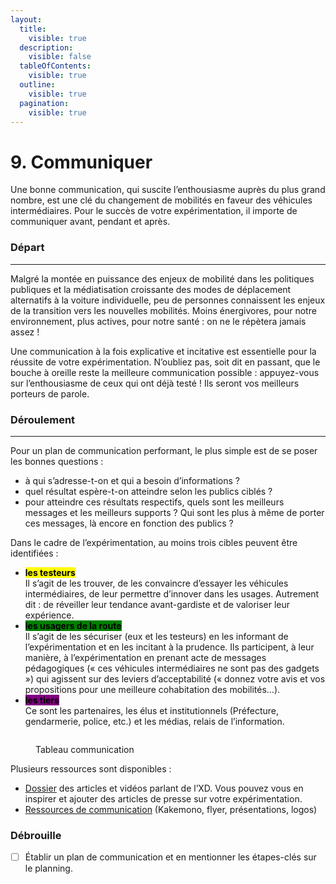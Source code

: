 ```yaml
---
layout:
  title:
    visible: true
  description:
    visible: false
  tableOfContents:
    visible: true
  outline:
    visible: true
  pagination:
    visible: true
---
```


# 9. Communiquer

Une bonne communication, qui suscite l’enthousiasme auprès du plus grand nombre, est une clé du changement de mobilités en faveur des véhicules intermédiaires. Pour le succès de votre expérimentation, il importe de communiquer avant, pendant et après.&#x20;

### Départ

***

Malgré la montée en puissance des enjeux de mobilité dans les politiques publiques et la médiatisation croissante des modes de déplacement alternatifs à la voiture individuelle, peu de personnes connaissent les enjeux de la transition vers les nouvelles mobilités. Moins énergivores, pour notre environnement, plus actives, pour notre santé : on ne le répètera jamais assez !&#x20;

Une communication à la fois explicative et incitative est essentielle pour la réussite de votre expérimentation. N’oubliez pas, soit dit en passant, que le bouche à oreille reste la meilleure communication possible : appuyez-vous sur l’enthousiasme de ceux qui ont déjà testé ! Ils seront vos meilleurs porteurs de parole.&#x20;

### Déroulement

***

Pour un plan de communication performant, le plus simple est  de se poser les bonnes questions :

* à qui s’adresse-t-on et qui a besoin d’informations ?
* quel résultat espère-t-on atteindre selon les publics ciblés ?
* pour atteindre ces résultats respectifs, quels sont les meilleurs messages et les meilleurs supports ? Qui sont les plus à même de porter ces messages, là encore en fonction des publics ?

Dans le cadre de l’expérimentation, au moins trois cibles peuvent être identifiées :

* <mark style="background-color:yellow;">**les testeurs**</mark>\
  Il s’agit de les trouver, de les convaincre d’essayer les véhicules intermédiaires, de leur permettre d’innover dans les usages. Autrement dit : de réveiller leur tendance avant-gardiste et de valoriser leur expérience.
* <mark style="background-color:green;">**les usagers de la route**</mark>\
  Il s’agit de les sécuriser (eux et les testeurs) en les informant de l’expérimentation et en les incitant à la prudence. Ils participent, à leur manière, à l’expérimentation en prenant acte de messages pédagogiques (« ces véhicules intermédiaires ne sont pas des gadgets ») qui agissent sur des leviers d’acceptabilité (« donnez votre avis et vos propositions pour une meilleure cohabitation des mobilités…).
* <mark style="background-color:purple;">**les tiers**</mark>\
  Ce sont les partenaires, les élus et institutionnels (Préfecture, gendarmerie, police, etc.) et les médias, relais de l’information.

<figure><img src="https://lh7-us.googleusercontent.com/i6UbkcRaVXuuYTp4sABs-YMUiOfSphd2zeVqFEGytrhh8TQC2up0crtPFDGyDPRIfszMLo23ygruVkERME7o64KV3hkVQ3WjXU2J0ILV26gY9bWdxU7GHgv_9EXJx4UPf5MlMOmEdFcq6M2o8jwgpUQ" alt=""><figcaption><p>Tableau communication</p></figcaption></figure>

Plusieurs ressources sont disponibles :

* [Dossier](https://cloud.fabmob.io/s/R9bBsMc88n4aGFL) des articles et vidéos parlant de l’XD. Vous pouvez vous en inspirer et ajouter des articles de presse sur votre expérimentation.
* [Ressources de communication](https://cloud.fabmob.io/s/R9bBsMc88n4aGFL) (Kakemono, flyer, présentations, logos)

### Débrouille

* [ ] Établir un plan de communication et en mentionner les étapes-clés sur le planning.
